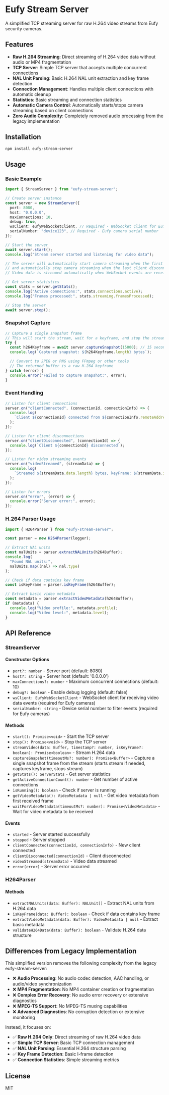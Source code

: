 # Eufy Stream Server

A simplified TCP streaming server for raw H.264 video streams from Eufy security cameras.

## Features

- **Raw H.264 Streaming**: Direct streaming of H.264 video data without audio or MP4 fragmentation
- **TCP Server**: Simple TCP server that accepts multiple concurrent connections
- **NAL Unit Parsing**: Basic H.264 NAL unit extraction and key frame detection
- **Connection Management**: Handles multiple client connections with automatic cleanup
- **Statistics**: Basic streaming and connection statistics
- **Automatic Camera Control**: Automatically starts/stops camera streaming based on client connections
- **Zero Audio Complexity**: Completely removed audio processing from the legacy implementation

## Installation

```bash
npm install eufy-stream-server
```

## Usage

### Basic Example

```typescript
import { StreamServer } from "eufy-stream-server";

// Create server instance
const server = new StreamServer({
  port: 8080,
  host: "0.0.0.0",
  maxConnections: 10,
  debug: true,
  wsClient: eufyWebSocketClient, // Required - WebSocket client for Eufy camera
  serialNumber: "device123", // Required - Eufy camera serial number
});

// Start the server
await server.start();
console.log("Stream server started and listening for video data");

// The server will automatically start camera streaming when the first client connects
// and automatically stop camera streaming when the last client disconnects
// Video data is streamed automatically when WebSocket events are received

// Get server statistics
const stats = server.getStats();
console.log("Active connections:", stats.connections.active);
console.log("Frames processed:", stats.streaming.framesProcessed);

// Stop the server
await server.stop();
```

### Snapshot Capture

```typescript
// Capture a single snapshot frame
// This will start the stream, wait for a keyframe, and stop the stream automatically
try {
  const h264Keyframe = await server.captureSnapshot(15000); // 15 second timeout
  console.log(`Captured snapshot: ${h264Keyframe.length} bytes`);

  // Convert to JPEG or PNG using FFmpeg or other tools
  // The returned buffer is a raw H.264 keyframe
} catch (error) {
  console.error("Failed to capture snapshot:", error);
}
```

### Event Handling

```typescript
// Listen for client connections
server.on("clientConnected", (connectionId, connectionInfo) => {
  console.log(
    `Client ${connectionId} connected from ${connectionInfo.remoteAddress}`
  );
});

// Listen for client disconnections
server.on("clientDisconnected", (connectionId) => {
  console.log(`Client ${connectionId} disconnected`);
});

// Listen for video streaming events
server.on("videoStreamed", (streamData) => {
  console.log(
    `Streamed ${streamData.data.length} bytes, keyFrame: ${streamData.isKeyFrame}`
  );
});

// Listen for errors
server.on("error", (error) => {
  console.error("Server error:", error);
});
```

### H.264 Parser Usage

```typescript
import { H264Parser } from "eufy-stream-server";

const parser = new H264Parser(logger);

// Extract NAL units
const nalUnits = parser.extractNALUnits(h264Buffer);
console.log(
  "Found NAL units:",
  nalUnits.map((nal) => nal.type)
);

// Check if data contains key frame
const isKeyFrame = parser.isKeyFrame(h264Buffer);

// Extract basic video metadata
const metadata = parser.extractVideoMetadata(h264Buffer);
if (metadata) {
  console.log("Video profile:", metadata.profile);
  console.log("Video level:", metadata.level);
}
```

## API Reference

### StreamServer

#### Constructor Options

- `port?: number` - Server port (default: 8080)
- `host?: string` - Server host (default: '0.0.0.0')
- `maxConnections?: number` - Maximum concurrent connections (default: 10)
- `debug?: boolean` - Enable debug logging (default: false)
- `wsClient: EufyWebSocketClient` - WebSocket client for receiving video data events (required for Eufy cameras)
- `serialNumber: string` - Device serial number to filter events (required for Eufy cameras)

#### Methods

- `start(): Promise<void>` - Start the TCP server
- `stop(): Promise<void>` - Stop the TCP server
- `streamVideo(data: Buffer, timestamp?: number, isKeyFrame?: boolean): Promise<boolean>` - Stream H.264 data
- `captureSnapshot(timeoutMs?: number): Promise<Buffer>` - Capture a single snapshot frame from the stream (starts stream if needed, captures keyframe, stops stream)
- `getStats(): ServerStats` - Get server statistics
- `getActiveConnectionCount(): number` - Get number of active connections
- `isRunning(): boolean` - Check if server is running
- `getVideoMetadata(): VideoMetadata | null` - Get video metadata from first received frame
- `waitForVideoMetadata(timeoutMs?: number): Promise<VideoMetadata>` - Wait for video metadata to be received

#### Events

- `started` - Server started successfully
- `stopped` - Server stopped
- `clientConnected(connectionId, connectionInfo)` - New client connected
- `clientDisconnected(connectionId)` - Client disconnected
- `videoStreamed(streamData)` - Video data streamed
- `error(error)` - Server error occurred

### H264Parser

#### Methods

- `extractNALUnits(data: Buffer): NALUnit[]` - Extract NAL units from H.264 data
- `isKeyFrame(data: Buffer): boolean` - Check if data contains key frame
- `extractVideoMetadata(data: Buffer): VideoMetadata | null` - Extract basic metadata
- `validateH264Data(data: Buffer): boolean` - Validate H.264 data structure

## Differences from Legacy Implementation

This simplified version removes the following complexity from the legacy eufy-stream-server:

- ❌ **Audio Processing**: No audio codec detection, AAC handling, or audio/video synchronization
- ❌ **MP4 Fragmentation**: No MP4 container creation or fragmentation
- ❌ **Complex Error Recovery**: No audio error recovery or extensive diagnostics
- ❌ **MPEG-TS Support**: No MPEG-TS muxing capabilities
- ❌ **Advanced Diagnostics**: No corruption detection or extensive monitoring

Instead, it focuses on:

- ✅ **Raw H.264 Only**: Direct streaming of raw H.264 video data
- ✅ **Simple TCP Server**: Basic TCP connection management
- ✅ **NAL Unit Parsing**: Essential H.264 structure parsing
- ✅ **Key Frame Detection**: Basic I-frame detection
- ✅ **Connection Statistics**: Simple streaming metrics

## License

MIT
